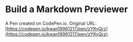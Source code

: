 # Build a Markdown Previewer

A Pen created on CodePen.io. Original URL: [https://codepen.io/kwan19961217/pen/zYKyQrz](https://codepen.io/kwan19961217/pen/zYKyQrz).


